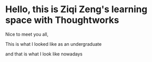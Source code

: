 # Hello, this is Ziqi Zeng's learning space with Thoughtworks

Nice to meet you all,

This is what I looked like as an undergraduate


and that is what I look like nowadays




